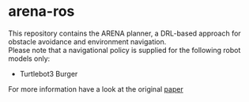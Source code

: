 # arena-ros
This repository contains the ARENA planner, a DRL-based approach for obstacle avoidance and environment navigation.   
Please note that a navigational policy is supplied for the following robot models only:
- Turtlebot3 Burger  

For more information have a look at the original [paper](https://arxiv.org/pdf/2104.03616.pdf)
